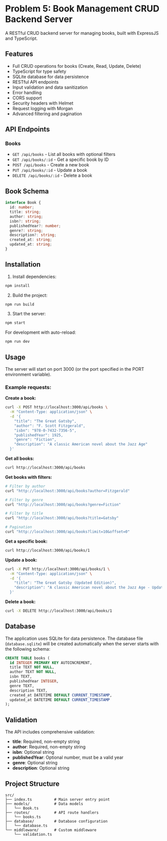 # Problem 5: Book Management CRUD Backend Server

A RESTful CRUD backend server for managing books, built with ExpressJS and TypeScript.

## Features

- Full CRUD operations for books (Create, Read, Update, Delete)
- TypeScript for type safety
- SQLite database for data persistence
- RESTful API endpoints
- Input validation and data sanitization
- Error handling
- CORS support
- Security headers with Helmet
- Request logging with Morgan
- Advanced filtering and pagination

## API Endpoints

### Books

- `GET /api/books` - List all books with optional filters
- `GET /api/books/:id` - Get a specific book by ID
- `POST /api/books` - Create a new book
- `PUT /api/books/:id` - Update a book
- `DELETE /api/books/:id` - Delete a book

## Book Schema

```typescript
interface Book {
  id: number;
  title: string;
  author: string;
  isbn?: string;
  publishedYear?: number;
  genre?: string;
  description?: string;
  created_at: string;
  updated_at: string;
}
```

## Installation

1. Install dependencies:
```bash
npm install
```

2. Build the project:
```bash
npm run build
```

3. Start the server:
```bash
npm start
```

For development with auto-reload:
```bash
npm run dev
```

## Usage

The server will start on port 3000 (or the port specified in the PORT environment variable).

### Example requests:

**Create a book:**
```bash
curl -X POST http://localhost:3000/api/books \
  -H "Content-Type: application/json" \
  -d '{
    "title": "The Great Gatsby",
    "author": "F. Scott Fitzgerald",
    "isbn": "978-0-7432-7356-5",
    "publishedYear": 1925,
    "genre": "Fiction",
    "description": "A classic American novel about the Jazz Age"
  }'
```

**Get all books:**
```bash
curl http://localhost:3000/api/books
```

**Get books with filters:**
```bash
# Filter by author
curl "http://localhost:3000/api/books?author=Fitzgerald"

# Filter by genre
curl "http://localhost:3000/api/books?genre=Fiction"

# Filter by title
curl "http://localhost:3000/api/books?title=Gatsby"

# Pagination
curl "http://localhost:3000/api/books?limit=10&offset=0"
```

**Get a specific book:**
```bash
curl http://localhost:3000/api/books/1
```

**Update a book:**
```bash
curl -X PUT http://localhost:3000/api/books/1 \
  -H "Content-Type: application/json" \
  -d '{
    "title": "The Great Gatsby (Updated Edition)",
    "description": "A classic American novel about the Jazz Age - Updated edition"
  }'
```

**Delete a book:**
```bash
curl -X DELETE http://localhost:3000/api/books/1
```

## Database

The application uses SQLite for data persistence. The database file (`database.sqlite`) will be created automatically when the server starts with the following schema:

```sql
CREATE TABLE books (
  id INTEGER PRIMARY KEY AUTOINCREMENT,
  title TEXT NOT NULL,
  author TEXT NOT NULL,
  isbn TEXT,
  publishedYear INTEGER,
  genre TEXT,
  description TEXT,
  created_at DATETIME DEFAULT CURRENT_TIMESTAMP,
  updated_at DATETIME DEFAULT CURRENT_TIMESTAMP
);
```

## Validation

The API includes comprehensive validation:
- **title**: Required, non-empty string
- **author**: Required, non-empty string
- **isbn**: Optional string
- **publishedYear**: Optional number, must be a valid year
- **genre**: Optional string
- **description**: Optional string

## Project Structure

```
src/
├── index.ts          # Main server entry point
├── models/           # Data models
│   └── Book.ts
├── routes/           # API route handlers
│   └── books.ts
├── database/         # Database configuration
│   └── database.ts
└── middleware/       # Custom middleware
    └── validation.ts
```
